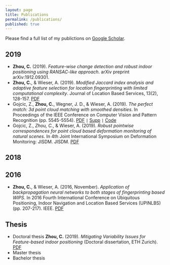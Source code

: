 ```yaml
---
layout: page
title: Publications
permalink: /publications/
published: true
---
```

Please find a full list of my publictions on [Google Scholar](https://scholar.google.ch/citations?user=DGxuxdUAAAAJ&hl=en).

## 2019
- **Zhou, C.** (2019). *Feature-wise change detection and robust indoor positioning using RANSAC-like approach*. arXiv preprint arXiv:1912.09301.
- **Zhou, C.**, & Wieser, A. (2019). *Modified Jaccard index analysis and adaptive feature selection for location fingerprinting with limited computational complexity*. Journal of Location Based Services, 13(2), 128-157. [PDF](https://www.tandfonline.com/doi/pdf/10.1080/17489725.2019.1577505?casa_token=5xpv2GzejZMAAAAA:gPVQyMTfKDqlNQjm1YmrD9sPqYlNv6MIPnU93qfSFk5e5IlKClDE3Hzl7PrZO5J6rv0Ea-XkbVOhrA)
- Gojcic, Z., **Zhou, C.**, Wegner, J. D., & Wieser, A. (2019). *The perfect match: 3d point cloud matching with smoothed densities*. In Proceedings of the IEEE Conference on Computer Vision and Pattern Recognition (pp. 5545-5554). [PDF](http://openaccess.thecvf.com/content_CVPR_2019/papers/Gojcic_The_Perfect_Match_3D_Point_Cloud_Matching_With_Smoothed_Densities_CVPR_2019_paper.pdf) <code>&#124;</code> [Supp](https://pdfs.semanticscholar.org/6e9a/c892c37fbd0b3892e6ba7b561a94980417da.pdf) <code>&#124;</code> [Code](https://github.com/zgojcic/3DSmoothNet)
- Gojcic, Z., *Zhou, C.*, & Wieser, A. (2019). *Robust pointwise correspondences for point cloud based deformation monitoring of natural scenes*. In 4th Joint International Symposium on Deformation Monitoring: JISDM. JISDM. [PDF](https://www.researchgate.net/profile/Zan_Gojcic/publication/333221444_Robust_pointwise_correspondences_for_point_cloud_based_deformation_monitoring_of_natural_scenes/links/5ce2cfef92851c4eabb0aa39/Robust-pointwise-correspondences-for-point-cloud-based-deformation-monitoring-of-natural-scenes.pdf)

## 2018

## 2016
- **Zhou, C.**, & Wieser, A. (2016, November). *Application of backpropagation neural networks to both stages of fingerprinting based WIPS*. In 2016 Fourth International Conference on Ubiquitous Positioning, Indoor Navigation and Location Based Services (UPINLBS) (pp. 207-217). IEEE. [PDF](https://arxiv.org/pdf/1703.06912)
## Thesis
- Doctoral thesis
  **Zhou, C.** (2019). *Mitigating Variability Issues for Feature-based indoor positioning* (Doctoral dissertation, ETH Zurich). [PDF](https://www.research-collection.ethz.ch/bitstream/handle/20.500.11850/371393/1/Thesis_Caifa_Zhou.pdf)
- Master thesis
- Bachelor thesis
